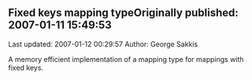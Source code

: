 ## Fixed keys mapping typeOriginally published: 2007-01-11 15:49:53 
Last updated: 2007-01-12 00:29:57 
Author: George Sakkis 
 
A memory efficient implementation of a mapping type for mappings with fixed keys.